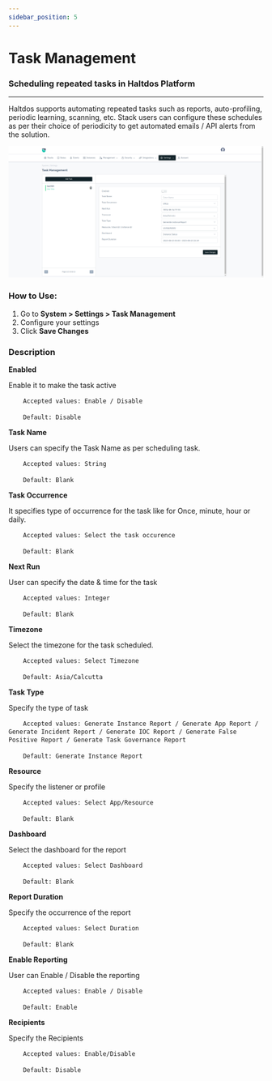 ```yaml
---
sidebar_position: 5
---
```


# Task Management

### Scheduling repeated tasks in Haltdos Platform

---

Haltdos supports automating repeated tasks such as reports, auto-profiling, periodic learning, scanning, etc. Stack users can configure these schedules as per their choice of periodicity to get automated emails / API alerts from the solution.

![scheduler](/img/platform/v8/docs/tamanag.png)

### How to Use:

1. Go to **System > Settings > Task Management**
2. Configure your settings
3. Click **Save Changes**

### Description

**Enabled**

Enable it to make the task active

```
    Accepted values: Enable / Disable

    Default: Disable 
```


**Task Name**

Users can specify the Task Name as per scheduling task.

```
    Accepted values: String

    Default: Blank 
```


**Task Occurrence**

It specifies type of occurrence for the task like for Once, minute, hour or daily.

```
    Accepted values: Select the task occurence

    Default: Blank 
```


**Next Run**

User can specify the date & time for the task 

```
    Accepted values: Integer

    Default: Blank 
```


**Timezone**        

Select the timezone for the task scheduled.

```
    Accepted values: Select Timezone

    Default: Asia/Calcutta 
```


**Task Type**

Specify the type of task

```
    Accepted values: Generate Instance Report / Generate App Report / Generate Incident Report / Generate IOC Report / Generate False Positive Report / Generate Task Governance Report

    Default: Generate Instance Report 
```


**Resource** 

Specify the listener or  profile

```
    Accepted values: Select App/Resource

    Default: Blank 
```


**Dashboard**

Select the dashboard for the report 

```
    Accepted values: Select Dashboard

    Default: Blank 
```


**Report Duration**  

Specify the occurrence of the report

```
    Accepted values: Select Duration

    Default: Blank 
```


**Enable Reporting**  

User can Enable / Disable the reporting

```
    Accepted values: Enable / Disable

    Default: Enable 
```


**Recipients**  

Specify the Recipients

```
    Accepted values: Enable/Disable

    Default: Disable
```

